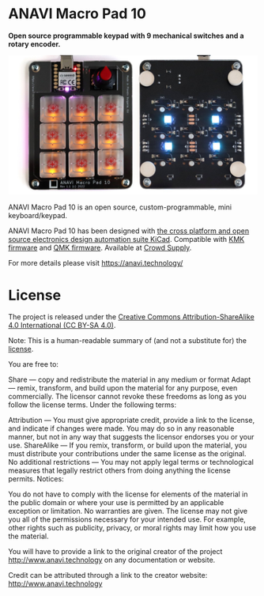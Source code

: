 # ANAVI Macro Pad 10

**Open source programmable keypad with 9 mechanical switches and a rotary encoder.**

![ANAVI Macro Pad 10](https://github.com/AnaviTechnology/anavi-macro-pad-10/blob/main/anavi-macro-pad-10.jpg?raw=true)

ANAVI Macro Pad 10 is an open source, custom-programmable, mini keyboard/keypad.

ANAVI Macro Pad 10 has been designed with [the cross platform and open source electronics design automation suite KiCad](https://kicad-pcb.org/). Compatible with [KMK firmware](https://github.com/KMKfw/kmk_firmware/tree/master/boards/anavi/macro-pad-10) and [QMK firmware](https://github.com/qmk/qmk_firmware/tree/master/keyboards/anavi). Available at [Crowd Supply](https://www.crowdsupply.com/anavi-technology/anavi-macro-pad-10).

For more details please visit https://anavi.technology/

# License

The project is released under the [Creative Commons Attribution-ShareAlike 4.0 International (CC BY-SA 4.0)](https://creativecommons.org/licenses/by-sa/4.0/).

Note: This is a human-readable summary of (and not a substitute for) the [license](https://creativecommons.org/licenses/by-sa/4.0/legalcode).

You are free to:

Share — copy and redistribute the material in any medium or format Adapt — remix, transform, and build upon the material for any purpose, even commercially. The licensor cannot revoke these freedoms as long as you follow the license terms. Under the following terms:

Attribution — You must give appropriate credit, provide a link to the license, and indicate if changes were made. You may do so in any reasonable manner, but not in any way that suggests the licensor endorses you or your use. ShareAlike — If you remix, transform, or build upon the material, you must distribute your contributions under the same license as the original. No additional restrictions — You may not apply legal terms or technological measures that legally restrict others from doing anything the license permits. Notices:

You do not have to comply with the license for elements of the material in the public domain or where your use is permitted by an applicable exception or limitation. No warranties are given. The license may not give you all of the permissions necessary for your intended use. For example, other rights such as publicity, privacy, or moral rights may limit how you use the material.

You will have to provide a link to the original creator of the project http://www.anavi.technology on any documentation or website.

Credit can be attributed through a link to the creator website: http://www.anavi.technology

